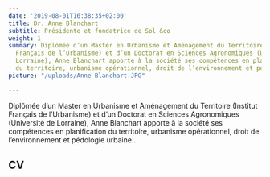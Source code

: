```yaml
---
date: '2019-08-01T16:38:35+02:00'
title: Dr. Anne Blanchart
subtitle: Présidente et fondatrice de Sol &co
weight: 1
summary: Diplômée d’un Master en Urbanisme et Aménagement du Territoire (Institut
  Français de l’Urbanisme) et d’un Doctorat en Sciences Agronomiques (Université de
  Lorraine), Anne Blanchart apporte à la société ses compétences en planification
  du territoire, urbanisme opérationnel, droit de l’environnement et pédologie urbaine…
picture: "/uploads/Anne Blanchart.JPG"

---
```

Diplômée d’un Master en Urbanisme et Aménagement du Territoire (Institut Français de l’Urbanisme) et d’un Doctorat en Sciences Agronomiques (Université de Lorraine), Anne Blanchart apporte à la société ses compétences en planification du territoire, urbanisme opérationnel, droit de l’environnement et pédologie urbaine…

## CV
